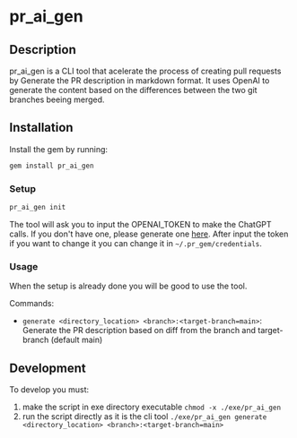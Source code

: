 # pr_ai_gen

## Description

pr_ai_gen is a CLI tool that acelerate the process of creating pull requests by Generate the PR description in markdown format.
It uses OpenAI to generate the content based on the differences between the two git branches beeing merged.

## Installation

Install the gem by running:

```bash
gem install pr_ai_gen
```

### Setup

```bash
pr_ai_gen init
```
The tool will ask you to input the OPENAI_TOKEN to make the ChatGPT calls. If you don't have one, please generate one [here](https://platform.openai.com/api-keys).
After input the token if you want to change it you can change it in `~/.pr_gem/credentials`.

### Usage

When the setup is already done you will be good to use the tool.

Commands: 
- `generate <directory_location> <branch>:<target-branch=main>`: Generate the PR description based on diff from the branch and target-branch (default main)

## Development

To develop you must:
1. make the script in exe directory executable
`chmod -x ./exe/pr_ai_gen`
2. run the script directly as it is the cli tool
`./exe/pr_ai_gen generate <directory_location> <branch>:<target-branch=main>`
